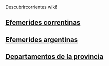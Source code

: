 Descubrircorrientes wiki!

## [Efemerides correntinas](01-Efemerides-correntinas)

## [Efemerides argentinas](02-Efemerides-argentinas)

## [Departamentos de la provincia](03-Departamentos-de-la-provincia)
